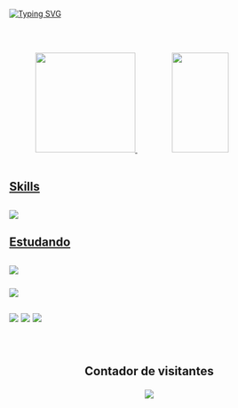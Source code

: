 [![Typing SVG](https://readme-typing-svg.herokuapp.com/?color=8fd6d2&size=35&center=true&vCenter=true&width=1000&lines=Olá+eu+sou+o+Rubí;È+um+prazer+recebê-los+em+meu+perfil;Sou+de+Paulista-PE,+tenho+25+anos;Estudante+no+curso+fullstack+da+recode;Sejam+todos+bem+vindos!+:%29)](https://git.io/typing-svg)

<br><br>
<div align="center">
  <a href="https://github.com/ewertonramonteiro">
  <img whidt="45%" height="180em" src="https://github-readme-stats.vercel.app/api?username=ewertonramonteiro&show_icons=true&theme=radical&include_all_commits=true&count_private=true"/>
  <img  width="45%" height="180em" src="https://github-readme-stats.vercel.app/api/top-langs/?username=ewertonramonteiro&layout=compact&langs_count=7&theme=radical"/>
</div>


   
  <br>
<a href="https://skillicons.dev">
  <h2>Skills<h2/>
  <img src="https://skillicons.dev/icons?i=git,vscode,mysql,css,bootstrap,html,c#,corel,reactjs,java,springboot" />
  <h2>Estudando<h2/>
  <img src="https://skillicons.dev/icons?i=javascript,java,mysql" />
</a>
<br>
<br>
  <img src="https://github-profile-trophy.vercel.app/?username=ewertonramonteiro&row=1&column=6&theme=dracula&margin-w=15&margin-h=15"/> 
<br>
    <br>
<div> 
  <a href="https://www.instagram.com/ewertonrub/" target="_blank"><img src="https://img.shields.io/badge/-Instagram-%23E4405F?style=for-the-badge&logo=instagram&logoColor=white" target="_blank"></a>
  <a href = "mailto:ewertonra.monteiro@gmail.com"><img src="https://img.shields.io/badge/-Gmail-%23333?style=for-the-badge&logo=gmail&logoColor=white" target="_blank"></a>
  <a href="https://www.linkedin.com/in/ewerton-rubi/" target="_blank"><img src="https://img.shields.io/badge/-LinkedIn-%230077B5?style=for-the-badge&logo=linkedin&logoColor=white" target="_blank"></a> 
</div>  
    <br>

<div align="center">
<br><p align="centre"><b>Contador de visitantes</b></p>  
<p align="center"><img align="center" src="https://profile-counter.glitch.me/{ewertonramonteiro}/count.svg" /></p> 
<br></div>
    
